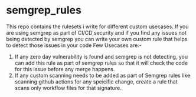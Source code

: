 # semgrep_rules

This repo contains the rulesets i write for different custom usecases. If you are using semgrep as part of CI/CD security and if you find any issues not being detected by semgrep you can write your own custom rule that helps to detect those issues in your code
Few Usecases are:- 
1. If any zero day vulnerability is found and semgrep is not detecting, you can add this rule as part of semgrep rules so that it will check the code for this issue before any merge happens.
2. If any custom scanning needs to be added as part of Semgrep rules like scanning github actions for any speicific change, create a rule that scans only workflow files for that signature.
